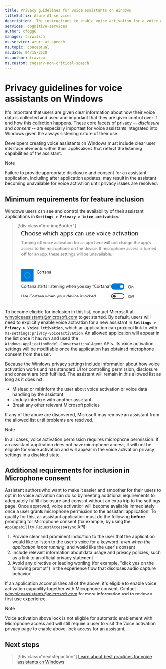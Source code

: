 ```yaml
---
title: Privacy guidelines for voice assistants on Windows
titleSuffix: Azure AI services
description:  The instructions to enable voice activation for a voice agent by default.
services: cognitive-services
author: cfogg6
manager: trrwilson
ms.service: azure-ai-speech
ms.topic: conceptual
ms.date: 04/15/2020
ms.author: travisw
ms.custom: cogserv-non-critical-speech
---
```

# Privacy guidelines for voice assistants on Windows

It's important that users are given clear information about how their voice data is collected and used and important that they are given control over if and how this collection happens. These core facets of privacy -- *disclosure* and *consent* -- are especially important for voice assistants integrated into Windows given the always-listening nature of their use.

Developers creating voice assistants on Windows must include clear user interface elements within their applications that reflect the listening capabilities of the assistant.

> [!NOTE]
> Failure to provide appropriate disclosure and consent for an assistant application, including after application updates, may result in the assistant becoming unavailable for voice activation until privacy issues are resolved.

## Minimum requirements for feature inclusion

Windows users can see and control the availability of their assistant applications in **`Settings > Privacy > Voice activation`**.

 > [!div class="mx-imgBorder"]
 > [![Screenshot shows options to control availablity of Cortana. ](media/voice-assistants/windows_voice_assistant/privacy-app-listing.png "A Windows voice activation privacy setting entry for an assistant application")](media/voice-assistants/windows_voice_assistant/privacy-app-listing.png#lightbox)

To become eligible for inclusion in this list, contact Microsoft at winvoiceassistants@microsoft.com to get started. By default, users will need to explicitly enable voice activation for a new assistant in **`Settings > Privacy > Voice Activation`**, which an application can protocol link to with `ms-settings:privacy-voiceactivation`. An allowed application will appear in the list once it has run and used the `Windows.ApplicationModel.ConversationalAgent` APIs. Its voice activation settings will be modifiable once the application has obtained microphone consent from the user.

Because the Windows privacy settings include information about how voice activation works and has standard UI for controlling permission, disclosure and consent are both fulfilled. The assistant will remain in this allowed list as long as it does not:

* Mislead or misinform the user about voice activation or voice data handling by the assistant
* Unduly interfere with another assistant
* Break any other relevant Microsoft policies

If any of the above are discovered, Microsoft may remove an assistant from the allowed list until problems are resolved.

> [!NOTE]
> In all cases, voice activation permission requires microphone permission. If an assistant application does not have microphone access, it will not be eligible for voice activation and will appear in the voice activation privacy settings in a disabled state.

## Additional requirements for inclusion in Microphone consent

Assistant authors who want to make it easier and smoother for their users to opt in to voice activation can do so by meeting additional requirements to adequately fulfill disclosure and consent without an extra trip to the settings page. Once approved, voice activation will become available immediately once a user grants microphone permission to the assistant application. To qualify for this, an assistant application must do the following **before** prompting for Microphone consent (for example, by using the `AppCapability.RequestAccessAsync` API):

1. Provide clear and prominent indication to the user that the application would like to listen to the user's voice for a keyword, *even when the application is not running*, and would like the user's consent
1. Include relevant information about data usage and privacy policies, such as a link to an official privacy statement
1. Avoid any directive or leading wording (for example, "click yes on the following prompt") in the experience flow that discloses audio capture behavior

If an application accomplishes all of the above, it's eligible to enable voice activation capability together with Microphone consent. Contact winvoiceassistants@microsoft.com for more information and to review a first use experience.

> [!NOTE]
> Voice activation above lock is not eligible for automatic enablement with Microphone access and will still require a user to visit the Voice activation privacy page to enable above-lock access for an assistant.

## Next steps

> [!div class="nextstepaction"]
> [Learn about best practices for voice assistants on Windows](windows-voice-assistants-best-practices.md)
